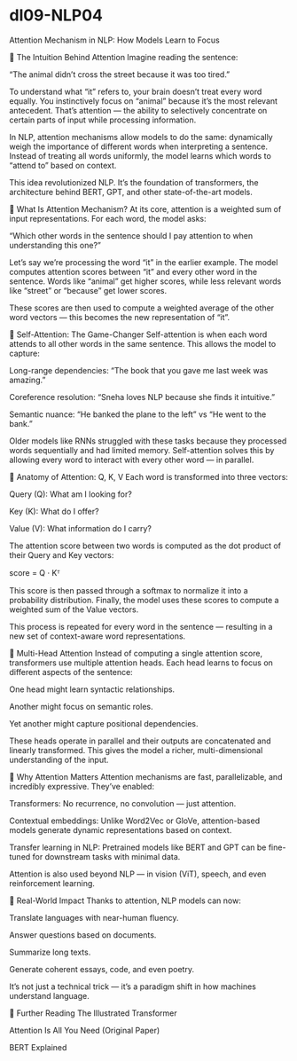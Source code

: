 # dl09-NLP04
Attention Mechanism in NLP: How Models Learn to Focus

🧠 The Intuition Behind Attention
Imagine reading the sentence:

“The animal didn’t cross the street because it was too tired.”

To understand what “it” refers to, your brain doesn’t treat every word equally. You instinctively focus on “animal” because it’s the most relevant antecedent. That’s attention — the ability to selectively concentrate on certain parts of input while processing information.

In NLP, attention mechanisms allow models to do the same: dynamically weigh the importance of different words when interpreting a sentence. Instead of treating all words uniformly, the model learns which words to “attend to” based on context.

This idea revolutionized NLP. It’s the foundation of transformers, the architecture behind BERT, GPT, and other state-of-the-art models.

🧮 What Is Attention Mechanism?
At its core, attention is a weighted sum of input representations. For each word, the model asks:

“Which other words in the sentence should I pay attention to when understanding this one?”

Let’s say we’re processing the word “it” in the earlier example. The model computes attention scores between “it” and every other word in the sentence. Words like “animal” get higher scores, while less relevant words like “street” or “because” get lower scores.

These scores are then used to compute a weighted average of the other word vectors — this becomes the new representation of “it”.

🔁 Self-Attention: The Game-Changer
Self-attention is when each word attends to all other words in the same sentence. This allows the model to capture:

Long-range dependencies: “The book that you gave me last week was amazing.”

Coreference resolution: “Sneha loves NLP because she finds it intuitive.”

Semantic nuance: “He banked the plane to the left” vs “He went to the bank.”

Older models like RNNs struggled with these tasks because they processed words sequentially and had limited memory. Self-attention solves this by allowing every word to interact with every other word — in parallel.

🧱 Anatomy of Attention: Q, K, V
Each word is transformed into three vectors:

Query (Q): What am I looking for?

Key (K): What do I offer?

Value (V): What information do I carry?

The attention score between two words is computed as the dot product of their Query and Key vectors:

score = Q · Kᵀ

This score is then passed through a softmax to normalize it into a probability distribution. Finally, the model uses these scores to compute a weighted sum of the Value vectors.

This process is repeated for every word in the sentence — resulting in a new set of context-aware word representations.

🧠 Multi-Head Attention
Instead of computing a single attention score, transformers use multiple attention heads. Each head learns to focus on different aspects of the sentence:

One head might learn syntactic relationships.

Another might focus on semantic roles.

Yet another might capture positional dependencies.

These heads operate in parallel and their outputs are concatenated and linearly transformed. This gives the model a richer, multi-dimensional understanding of the input.

🚀 Why Attention Matters
Attention mechanisms are fast, parallelizable, and incredibly expressive. They’ve enabled:

Transformers: No recurrence, no convolution — just attention.

Contextual embeddings: Unlike Word2Vec or GloVe, attention-based models generate dynamic representations based on context.

Transfer learning in NLP: Pretrained models like BERT and GPT can be fine-tuned for downstream tasks with minimal data.

Attention is also used beyond NLP — in vision (ViT), speech, and even reinforcement learning.

🧪 Real-World Impact
Thanks to attention, NLP models can now:

Translate languages with near-human fluency.

Answer questions based on documents.

Summarize long texts.

Generate coherent essays, code, and even poetry.

It’s not just a technical trick — it’s a paradigm shift in how machines understand language.

📘 Further Reading
The Illustrated Transformer

Attention Is All You Need (Original Paper)

BERT Explained
